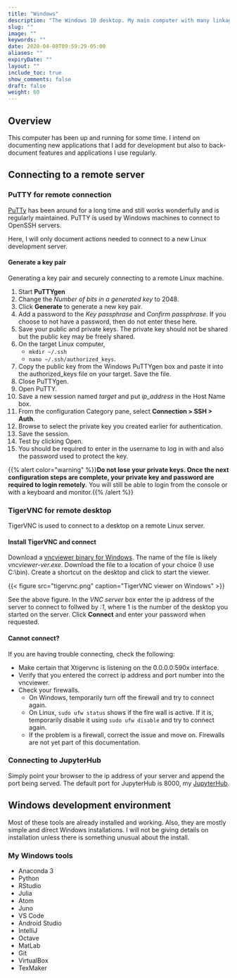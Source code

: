 ```yaml
---
title: "Windows"
description: "The Windows 10 desktop. My main computer with many linkages to the Linux server."
slug: ""
image: ""
keywords: ""
date: 2020-04-08T09:59:29-05:00
aliases: ""
expiryDate: ""
layout: ""
include_toc: true
show_comments: false
draft: false
weight: 60
---
```


## Overview

This computer has been up and running for some time. I intend on documenting new applications that I add for development but also to back-document features and applications I use regularly.

## Connecting to a remote server

### PuTTY for remote connection

[PuTTy](https://www.chiark.greenend.org.uk/~sgtatham/putty/) has been around for a long time and still works wonderfully and is regularly maintained. PuTTY is used by Windows machines to connect to OpenSSH servers.

Here, I will only document actions needed to connect to a new Linux development server.

#### Generate a key pair

Generating a key pair and securely connecting to a remote Linux machine.

1. Start **PuTTYgen**
2. Change the *Number of bits in a generated key* to 2048.
3. Click **Generate** to generate a new key pair.
4. Add a password to the *Key passphrase* and *Confirm passphrase*. If you choose to not have a password, then do not enter these here.
5. Save your public and private keys. The private key should not be shared but the public key may be freely shared.
6. On the target Linux computer,
    * `mkdir ~/.ssh`
    * `nano ~/.ssh/authorized_keys`.
7. Copy the public key from the Windows PuTTYgen box and paste it into the authorized_keys file on your target. Save the file.
8. Close PuTTYgen.
9. Open PuTTY.
10. Save a new session named *target* and put *ip_address* in the Host Name box.
11. From the configuration Category pane, select **Connection > SSH > Auth**.
12. Browse to select the private key you created earlier for authentication.
13. Save the session.
14. Test by clicking Open.
15. You should be required to enter in the username to log in with and also the password used to protect the key.

{{% alert color="warning" %}}**Do not lose your private keys. Once the next configuration steps are complete, your private key and password are required to login remotely.** You will still be able to login from the console or with a keyboard and monitor.{{% /alert %}}


### TigerVNC for remote desktop

TigerVNC is used to connect to a desktop on a remote Linux server.

#### Install TigerVNC and connect

Download a [vncviewer binary for Windows](https://github.com/TigerVNC/tigervnc/releases). The name of the file is likely *vncviewer-ver.exe*. Download the file to a location of your choice (I use C:\bin). Create a shortcut on the desktop and click to start the viewer.

{{< figure src="tigervnc.png" caption="TigerVNC viewer on Windows" >}}

See the above figure. In the *VNC server* box enter the ip address of the server to connect to follwed by *:1*, where 1 is the number of the desktop you started on the server. Click **Connect** and enter your password when requested.

#### Cannot connect?

If you are having trouble connecting, check the following:

* Make certain that Xtigervnc is listening on the 0.0.0.0:590x interface.
* Verify that you entered the correct ip address and port number into the vncviewer.
* Check your firewalls.
    * On Windows, temporarily turn off the firewall and try to connect again.
    * On Linux, `sudo ufw status` shows if the fire wall is active. If it is, temporarily disable it using `sudo ufw disable` and try to connect again.
    * If the problem is a firewall, correct the issue and move on. Firewalls are not yet part of this documentation.

### Connecting to JupyterHub

Simply point your browser to the ip address of your server and append the port being served. The default port for JupyterHub is 8000, my [JupyterHub](http://192.168.1.67:8000).

## Windows development environment

Most of these tools are already installed and working. Also, they are mostly simple and direct Windows installations. I will not be giving details on installation unless there is something unusual about the install.

### My Windows tools

* Anaconda 3
* Python
* RStudio
* Julia
* Atom
* Juno
* VS Code
* Android Studio
* IntelliJ
* Octave
* MatLab
* Git
* VirtualBox
* TexMaker

